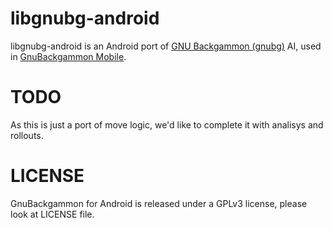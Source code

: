 # libgnubg-android

libgnubg-android is an Android port of [GNU Backgammon (gnubg)](www.gnubg.org/) AI,
used in [GnuBackgammon Mobile](http://github.com/alcacoop/libgnubg-android).

# TODO

As this is just a port of move logic, we'd like to complete it with analisys and rollouts.

# LICENSE

GnuBackgammon for Android is released under a GPLv3 license, please look at LICENSE file.
